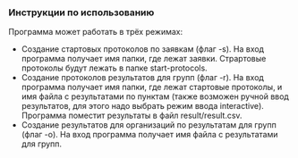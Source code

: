 ### Инструкции по использованию

Программа может работать в трёх режимах:
- Создание стартовых протоколов по заявкам (флаг -s).
На вход программа получает имя папки, где лежат заявки.
Страртовые протоколы будут лежать в папке start-protocols.
- Создание протоколов результатов для групп (флаг -r).
На вход программа получает имя папки, где лежат стартовые
протоколы, и имя файла с результатами по пунктам (также возможен
ручной ввод результатов, для этого надо выбрать
режим ввода interactive). Программа поместит результаты 
в файл result/result.csv.
- Создание результатов для организаций по результатам 
для групп (флаг -o). На вход программа получает имя
файла с результатами для групп.